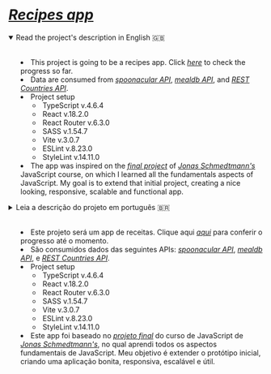 # _[Recipes app](https://recipes-app-andersonfpcorrea.netlify.app/)_

<details open>
<summary>Read the project's description in English 🇬🇧<summary>
<br />

- This project is going to be a recipes app. Click _[here](https://recipes-app-andersonfpcorrea.netlify.app/)_ to check the progress so far.
- Data are consumed from _[spoonacular API](https://spoonacular.com/food-api/)_, _[mealdb API](https://www.themealdb.com/api.php)_, and _[REST Countries API](https://restcountries.com/#rest-countries)_.
- Project setup
  - TypeScript v.4.6.4
  - React v.18.2.0
  - React Router v.6.3.0
  - SASS v.1.54.7
  - Vite v.3.0.7
  - ESLint v.8.23.0
  - StyleLint v.14.11.0
- The app was inspired on the _[final project](https://forkify-v2.netlify.app/)_ of _[Jonas Schmedtmann's](https://github.com/jonasschmedtmann)_ JavaScript course, on which I learned all the fundamentals aspects of JavaScript. My goal is to extend that initial project, creating a nice looking, responsive, scalable and functional app.
</details>

<details>
<summary>Leia a descrição do projeto em português 🇧🇷<summary>
<br />

- Este projeto será um app de receitas. Clique aqui _[aqui](https://recipes-app-andersonfpcorrea.netlify.app/)_ para conferir o progresso até o momento.
- São consumidos dados das seguintes APIs: _[spoonacular API](https://spoonacular.com/food-api/)_, _[mealdb API](https://www.themealdb.com/api.php)_, e _[REST Countries API](https://restcountries.com/#rest-countries)_.
- Project setup
  - TypeScript v.4.6.4
  - React v.18.2.0
  - React Router v.6.3.0
  - SASS v.1.54.7
  - Vite v.3.0.7
  - ESLint v.8.23.0
  - StyleLint v.14.11.0
- Este app foi baseado no _[projeto final](https://forkify-v2.netlify.app/)_ do curso de JavaScript de _[Jonas Schmedtmann's](https://github.com/jonasschmedtmann)_, no qual aprendi todos os aspectos fundamentais de JavaScript. Meu objetivo é extender o protótipo inicial, criando uma aplicação bonita, responsiva, escalável e útil.
</details>
